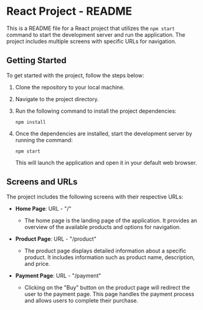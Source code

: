 # React Project - README

This is a README file for a React project that utilizes the `npm start` command to start the development server and run the application. The project includes multiple screens with specific URLs for navigation.

## Getting Started

To get started with the project, follow the steps below:

1. Clone the repository to your local machine.
2. Navigate to the project directory.
3. Run the following command to install the project dependencies:

   ```shell
   npm install
   ```

4. Once the dependencies are installed, start the development server by running the command:

   ```shell
   npm start
   ```

   This will launch the application and open it in your default web browser.

## Screens and URLs

The project includes the following screens with their respective URLs:

- **Home Page**: URL - "/"
  - The home page is the landing page of the application. It provides an overview of the available products and options for navigation.
  
- **Product Page**: URL - "/product"
  - The product page displays detailed information about a specific product. It includes information such as product name, description, and price.
  
- **Payment Page**: URL - "/payment"
  - Clicking on the "Buy" button on the product page will redirect the user to the payment page. This page handles the payment process and allows users to complete their purchase.

